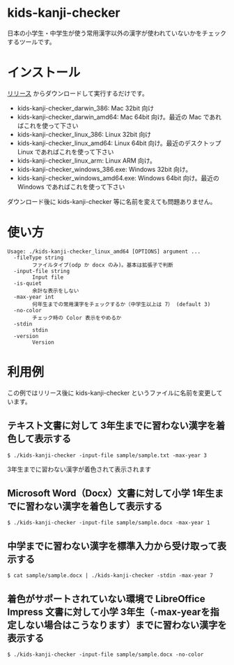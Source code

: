 # kids-kanji-checker
日本の小学生・中学生が使う常用漢字以外の漢字が使われていないかをチェックするツールです。

# インストール

[リリース](https://github.com/gramin-programming/kidskanjichecker/releases) からダウンロードして実行するだけです。

- kids-kanji-checker_darwin_386: Mac 32bit 向け
- kids-kanji-checker_darwin_amd64: Mac 64bit 向け。最近の Mac であればこれを使って下さい
- kids-kanji-checker_linux_386: Linux 32bit 向け
- kids-kanji-checker_linux_amd64: Linux 64bit 向け。最近のデスクトップ Linux であればこれを使って下さい
- kids-kanji-checker_linux_arm: Linux ARM 向け。
- kids-kanji-checker_windows_386.exe: Windows 32bit 向け。
- kids-kanji-checker_windows_amd64.exe: Windows 64bit 向け。最近の Windows であればこれを使って下さい

ダウンロード後に kids-kanji-checker 等に名前を変えても問題ありません。

# 使い方
```
Usage: ./kids-kanji-checker_linux_amd64 [OPTIONS] argument ...
  -fileType string
        ファイルタイプ(odp か docx のみ)。基本は拡張子で判断
  -input-file string
        Input file
  -is-quiet
        余計な表示をしない
  -max-year int
        何年生までの常用漢字をチェックするか（中学生以上は 7） (default 3)
  -no-color
        チェック時の Color 表示をやめるか
  -stdin
        stdin
  -version
        Version
```

# 利用例
この例ではリリース後に kids-kanji-checker というファイルに名前を変更しています。

## テキスト文書に対して 3年生までに習わない漢字を着色して表示する

```
$ ./kids-kanji-checker -input-file sample/sample.txt -max-year 3
```

3年生までに習わない漢字が着色されて表示されます

## Microsoft Word（Docx）文書に対して小学 1年生までに習わない漢字を着色して表示する
```
$ ./kids-kanji-checker -input-file sample/sample.docx -max-year 1
```

## 中学までに習わない漢字を標準入力から受け取って表示する
```
$ cat sample/sample.docx | ./kids-kanji-checker -stdin -max-year 7
```

## 着色がサポートされていない環境で LibreOffice Impress 文書に対して小学 3年生（-max-yearを指定しない場合はこうなります）までに習わない漢字を表示する
```
$ ./kids-kanji-checker -input-file sample/sample.docx -no-color
```
